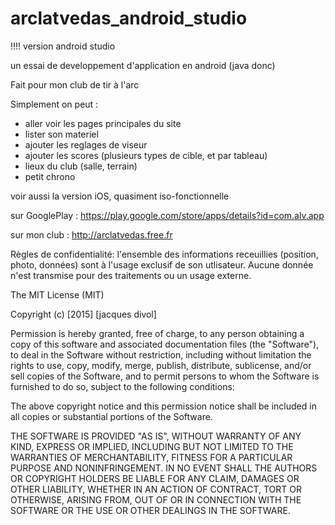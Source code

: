 # arclatvedas_android_studio

!!!! version android studio

un essai de developpement d'application en android (java donc)

Fait pour mon club de tir à l'arc


Simplement on peut :

- aller voir les pages principales du site
- lister son materiel
- ajouter les reglages de viseur
- ajouter les scores (plusieurs types de cible, et par tableau)
- lieux du club (salle, terrain)
- petit chrono

voir aussi la version iOS, quasiment iso-fonctionnelle


sur GooglePlay : https://play.google.com/store/apps/details?id=com.alv.app

sur mon club : http://arclatvedas.free.fr



Règles de confidentialité:
l'ensemble des informations receuillies (position, photo, données) sont à l'usage exclusif de son utlisateur.
Aucune donnée n'est transmise pour des traitements ou un usage externe.



The MIT License (MIT)

Copyright (c) [2015] [jacques divol]

Permission is hereby granted, free of charge, to any person obtaining a copy
of this software and associated documentation files (the "Software"), to deal
in the Software without restriction, including without limitation the rights
to use, copy, modify, merge, publish, distribute, sublicense, and/or sell
copies of the Software, and to permit persons to whom the Software is
furnished to do so, subject to the following conditions:

The above copyright notice and this permission notice shall be included in all
copies or substantial portions of the Software.

THE SOFTWARE IS PROVIDED "AS IS", WITHOUT WARRANTY OF ANY KIND, EXPRESS OR
IMPLIED, INCLUDING BUT NOT LIMITED TO THE WARRANTIES OF MERCHANTABILITY,
FITNESS FOR A PARTICULAR PURPOSE AND NONINFRINGEMENT. IN NO EVENT SHALL THE
AUTHORS OR COPYRIGHT HOLDERS BE LIABLE FOR ANY CLAIM, DAMAGES OR OTHER
LIABILITY, WHETHER IN AN ACTION OF CONTRACT, TORT OR OTHERWISE, ARISING FROM,
OUT OF OR IN CONNECTION WITH THE SOFTWARE OR THE USE OR OTHER DEALINGS IN THE
SOFTWARE.
